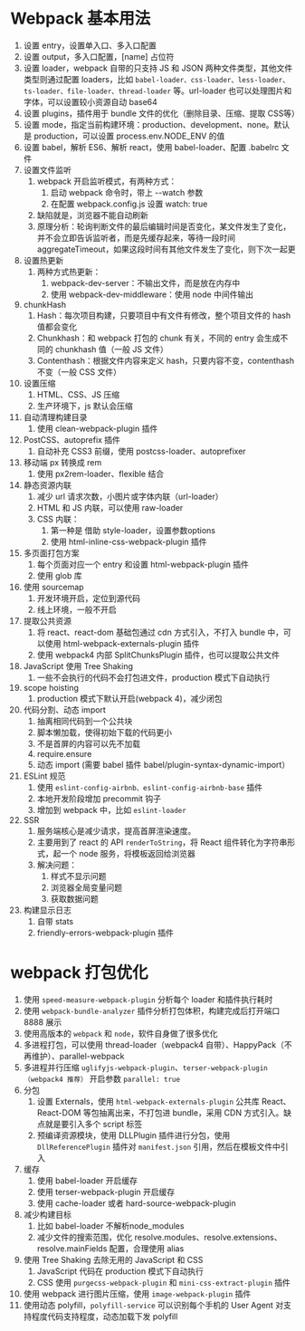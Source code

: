 # Webpack 基本用法

1. 设置 entry，设置单入口、多入口配置
2. 设置 output，多入口配置，[name] 占位符
3. 设置 loader，webpack 自带的只支持 JS 和 JSON 两种文件类型，其他文件类型则通过配置 loaders，比如 `babel-loader、css-loader、less-loader、ts-loader、file-loader、thread-loader` 等。url-loader 也可以处理图片和字体，可以设置较小资源自动 base64
4. 设置 plugins，插件用于 bundle 文件的优化（删除目录、压缩、提取 CSS等）
5. 设置 mode，指定当前构建环境：production、development、none。默认是 production，可以设置 process.env.NODE_ENV 的值
6. 设置 babel，解析 ES6、解析 react，使用 babel-loader、配置 .babelrc 文件
7. 设置文件监听
   1. webpack 开启监听模式，有两种方式：
      1. 启动 webpack 命令时，带上 --watch 参数
      2. 在配置 webpack.config.js 设置 watch: true
   2. 缺陷就是，浏览器不能自动刷新
   3. 原理分析：轮询判断文件的最后编辑时间是否变化，某文件发生了变化，并不会立即告诉监听者，而是先缓存起来，等待一段时间 aggregateTimeout，如果这段时间有其他文件发生了变化，则下次一起更
8. 设置热更新
   1. 两种方式热更新：
      1. webpack-dev-server：不输出文件，而是放在内存中
      2. 使用 webpack-dev-middleware：使用 node 中间件输出
9. chunkHash
   1. Hash：每次项目构建，只要项目中有文件有修改，整个项目文件的 hash 值都会变化
   2. Chunkhash：和 webpack 打包的 chunk 有关，不同的 entry 会生成不同的 chunkhash 值（一般 JS 文件）
   3. Contenthash：根据文件内容来定义 hash，只要内容不变，contenthash 不变（一般 CSS 文件）
10. 设置压缩
    1.  HTML、CSS、JS 压缩
    2.  生产环境下，js 默认会压缩
11. 自动清理构建目录
    1.  使用 clean-webpack-plugin 插件
12. PostCSS、autoprefix 插件
    1.  自动补充 CSS3 前缀，使用 postcss-loader、autoprefixer
13. 移动端 px 转换成 rem
    1.  使用 px2rem-loader、flexible 结合
14. 静态资源内联
    1.  减少 url 请求次数，小图片或字体内联（url-loader）
    2.  HTML 和 JS 内联，可以使用 raw-loader
    3.  CSS 内联：
        1.  第一种是 借助 style-loader，设置参数options
        2.  使用 html-inline-css-webpack-plugin 插件
15. 多页面打包方案
    1.  每个页面对应一个 entry 和设置 html-webpack-plugin 插件
    2.  使用 glob 库
16. 使用 sourcemap
    1.  开发环境开启，定位到源代码
    2.  线上环境，一般不开启
17. 提取公共资源
    1.  将 react、react-dom 基础包通过 cdn 方式引入，不打入 bundle 中，可以使用 html-webpack-externals-plugin 插件
    2.  使用 webpack4 内部 SplitChunksPlugin 插件，也可以提取公共文件
18. JavaScript 使用 Tree Shaking 
    1.  一些不会执行的代码不会打包进文件，production 模式下自动执行
19. scope hoisting
    1.  production 模式下默认开启(webpack 4)，减少闭包
20. 代码分割、动态 import 
    1.  抽离相同代码到一个公共块
    2.  脚本懒加载，使得初始下载的代码更小
    3.  不是首屏的内容可以先不加载
    4.  require.ensure
    5.  动态 import (需要 babel 插件 babel/plugin-syntax-dynamic-import）
21. ESLint 规范
    1.  使用 `eslint-config-airbnb、eslint-config-airbnb-base` 插件
    2.  本地开发阶段增加 precommit 钩子
    3.  增加到 webpack 中，比如 `eslint-loader`
22. SSR
    1.  服务端核心是减少请求，提高首屏渲染速度。
    2.  主要用到了 react 的 API `renderToString`，将 React 组件转化为字符串形式，起一个 node 服务，将模板返回给浏览器
    3.  解决问题：
        1.  样式不显示问题
        2.  浏览器全局变量问题
        3.  获取数据问题
23. 构建显示日志
    1.  自带 stats
    2.  friendly-errors-webpack-plugin 插件

# webpack 打包优化

1. 使用 `speed-measure-webpack-plugin` 分析每个 loader 和插件执行耗时
2. 使用 `webpack-bundle-analyzer` 插件分析打包体积，构建完成后打开端口 8888 展示
3. 使用高版本的 `webpack` 和 `node`，软件自身做了很多优化
4. 多进程打包，可以使用 thread-loader（webpack4 自带）、HappyPack（不再维护）、parallel-webpack
5. 多进程并行压缩 `uglifyjs-webpack-plugin`、`terser-webpack-plugin（webpack4 推荐）` 开启参数 `parallel: true`
6. 分包
   1. 设置 Externals，使用 `html-webpack-externals-plugin` 公共库 React、React-DOM 等包抽离出来，不打包进 bundle，采用 CDN 方式引入。缺点就是要引入多个 script 标签
   2. 预编译资源模块，使用 DLLPlugin 插件进行分包，使用 `DllReferencePlugin` 插件对 `manifest.json` 引用，然后在模板文件中引入
7. 缓存
   1. 使用 babel-loader 开启缓存
   2. 使用 terser-webpack-plugin 开启缓存
   3. 使用 cache-loader 或者 hard-source-webpack-plugin
8. 减少构建目标
   1. 比如 babel-loader 不解析node_modules
   2. 减少文件的搜索范围，优化 resolve.modules、resolve.extensions、resolve.mainFields 配置，合理使用 alias
9. 使用 Tree Shaking 去除无用的 JavaScript 和 CSS
   1.  JavaScript 代码在 production 模式下自动执行
   2.  CSS 使用 `purgecss-webpack-plugin` 和 `mini-css-extract-plugin` 插件
10. 使用 webpack 进行图片压缩，使用 `image-webpack-plugin` 插件
11. 使用动态 polyfill，`polyfill-service` 可以识别每个手机的 User Agent 对支持程度代码支持程度，动态加载下发 polyfill
